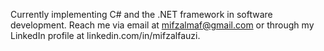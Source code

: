 Currently implementing C# and the .NET framework in software development. Reach me via email at mifzalmaf@gmail.com or through my LinkedIn profile at linkedin.com/in/mifzalfauzi.

